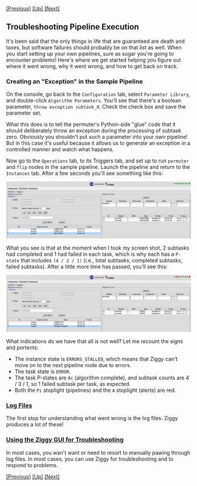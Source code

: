 [[Previous]](properties.md)
[[Up]](user-manual.md)
[[Next]](log-files.md)

## Troubleshooting Pipeline Execution

It's been said that the only things in life that are guaranteed are death and taxes, but software failures should probably be on that list as well. When you start setting up your own pipelines, sure as sugar you're going to encounter problems! Here's where we get started helping you figure out where it went wrong, why it went wrong, and how to get back on track.

### Creating an "Exception" in the Sample Pipeline

On the console, go back to the `Configuration` tab, select `Parameter Library`, and double-click `Algorithm Parameters`. You'll see that there's a boolean parameter, `throw exception subtask_0`. Check the check box and save the parameter set.

What this does is to tell the permuter's Python-side "glue" code that it should deliberately throw an exception during the processing of subtask zero. Obviously you shouldn't put such a parameter into your own pipeline! But in this case it's useful because it allows us to generate an exception in a controlled manner and watch what happens.

Now go to the `Operations` tab, to its Triggers tab, and set up to run `permuter` and `flip` nodes in the sample pipeline. Launch the pipeline and return to the `Instances` tab. After a few seconds you'll see something like this:

![](images/exception-1.png)

What you see is that at the moment when I took my screen shot, 2 subtasks had completed and 1 had failed in each task, which is why each has a `P-state` that includes `(4 / 2 / 1)` (i.e., total subtasks, completed subtasks, failed subtasks). After a little more time has passed, you'll see this:

![](images/exception-2.png)

What indications do we have that all is not well? Let me recount the signs and portents:

- The instance state is `ERRORS_STALLED`, which means that Ziggy can't move on to the next pipeline node due to errors.
- The task state is `ERROR`.
- The task P-states are `Ac` (algorithm complete), and subtask counts are 4 / 3 / 1, so 1 failed subtask per task, as expected.
- Both the `Pi` stoplight (pipelines) and the `A` stoplight (alerts) are red.

### [Log Files](log-files.md)

The first stop for understanding what went wrong is the log files. Ziggy produces a lot of these!

### [Using the Ziggy GUI for Troubleshooting](ziggy-gui-troubleshootihng.md)

In most cases, you wan't want or need to resort to manually pawing through log files. In most cases, you can use Ziggy for troubleshooting and to respond to problems.

[[Previous]](properties.md)
[[Up]](user-manual.md)
[[Next]](log-files.md)

